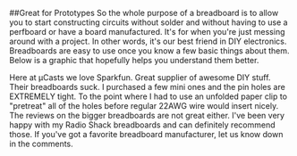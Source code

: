 ##Great for Prototypes
So the whole purpose of a breadboard is to allow you to start constructing circuits without solder and without having to use a perfboard or have a board manufactured.  It's for when you're just messing around with a project.  In other words, it's our best friend in DIY electronics.  Breadboards are easy to use once you know a few basic things about them.  Below is a graphic that hopefully helps you understand them better.

<div class="tip">Here at &micro;Casts we love Sparkfun.  Great supplier of awesome DIY stuff.  Their breadboards suck.  I purchased a few mini ones and the pin holes are EXTREMELY tight.  To the point where I had to use an unfolded paper clip to "pretreat" all of the holes before regular 22AWG wire would insert nicely.  The reviews on the bigger breadboards are not great either.  I've been very happy with my Radio Shack breadboards and can definitely recommend those.  If you've got a favorite breadboard manufacturer, let us know down in the comments.
</div>
